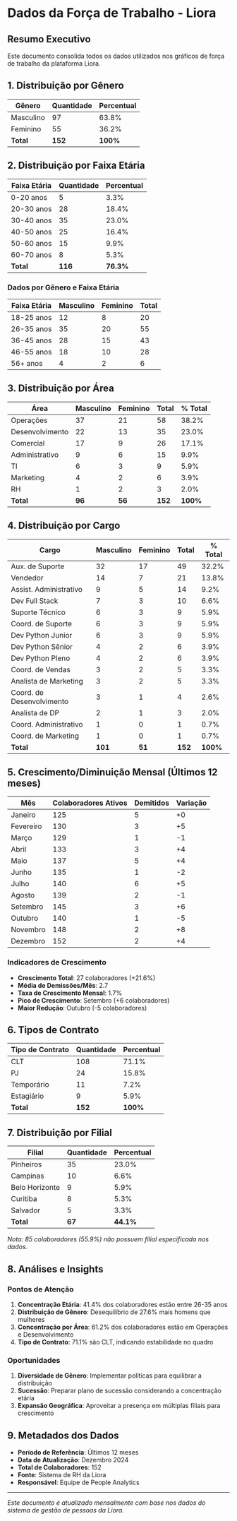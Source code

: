 # Dados da Força de Trabalho - Liora

## Resumo Executivo

Este documento consolida todos os dados utilizados nos gráficos de força de trabalho da plataforma Liora.

## 1. Distribuição por Gênero

| Gênero | Quantidade | Percentual |
|--------|------------|------------|
| Masculino | 97 | 63.8% |
| Feminino | 55 | 36.2% |
| **Total** | **152** | **100%** |

## 2. Distribuição por Faixa Etária

| Faixa Etária | Quantidade | Percentual |
|--------------|------------|------------|
| 0-20 anos | 5 | 3.3% |
| 20-30 anos | 28 | 18.4% |
| 30-40 anos | 35 | 23.0% |
| 40-50 anos | 25 | 16.4% |
| 50-60 anos | 15 | 9.9% |
| 60-70 anos | 8 | 5.3% |
| **Total** | **116** | **76.3%** |

### Dados por Gênero e Faixa Etária

| Faixa Etária | Masculino | Feminino | Total |
|--------------|-----------|----------|-------|
| 18-25 anos | 12 | 8 | 20 |
| 26-35 anos | 35 | 20 | 55 |
| 36-45 anos | 28 | 15 | 43 |
| 46-55 anos | 18 | 10 | 28 |
| 56+ anos | 4 | 2 | 6 |

## 3. Distribuição por Área

| Área | Masculino | Feminino | Total | % Total |
|------|-----------|----------|-------|---------|
| Operações | 37 | 21 | 58 | 38.2% |
| Desenvolvimento | 22 | 13 | 35 | 23.0% |
| Comercial | 17 | 9 | 26 | 17.1% |
| Administrativo | 9 | 6 | 15 | 9.9% |
| TI | 6 | 3 | 9 | 5.9% |
| Marketing | 4 | 2 | 6 | 3.9% |
| RH | 1 | 2 | 3 | 2.0% |
| **Total** | **96** | **56** | **152** | **100%** |

## 4. Distribuição por Cargo

| Cargo | Masculino | Feminino | Total | % Total |
|-------|-----------|----------|-------|---------|
| Aux. de Suporte | 32 | 17 | 49 | 32.2% |
| Vendedor | 14 | 7 | 21 | 13.8% |
| Assist. Administrativo | 9 | 5 | 14 | 9.2% |
| Dev Full Stack | 7 | 3 | 10 | 6.6% |
| Suporte Técnico | 6 | 3 | 9 | 5.9% |
| Coord. de Suporte | 6 | 3 | 9 | 5.9% |
| Dev Python Junior | 6 | 3 | 9 | 5.9% |
| Dev Python Sênior | 4 | 2 | 6 | 3.9% |
| Dev Python Pleno | 4 | 2 | 6 | 3.9% |
| Coord. de Vendas | 3 | 2 | 5 | 3.3% |
| Analista de Marketing | 3 | 2 | 5 | 3.3% |
| Coord. de Desenvolvimento | 3 | 1 | 4 | 2.6% |
| Analista de DP | 2 | 1 | 3 | 2.0% |
| Coord. Administrativo | 1 | 0 | 1 | 0.7% |
| Coord. de Marketing | 1 | 0 | 1 | 0.7% |
| **Total** | **101** | **51** | **152** | **100%** |

## 5. Crescimento/Diminuição Mensal (Últimos 12 meses)

| Mês | Colaboradores Ativos | Demitidos | Variação |
|-----|---------------------|-----------|----------|
| Janeiro | 125 | 5 | +0 |
| Fevereiro | 130 | 3 | +5 |
| Março | 129 | 1 | -1 |
| Abril | 133 | 3 | +4 |
| Maio | 137 | 5 | +4 |
| Junho | 135 | 1 | -2 |
| Julho | 140 | 6 | +5 |
| Agosto | 139 | 2 | -1 |
| Setembro | 145 | 3 | +6 |
| Outubro | 140 | 1 | -5 |
| Novembro | 148 | 2 | +8 |
| Dezembro | 152 | 2 | +4 |

### Indicadores de Crescimento
- **Crescimento Total**: 27 colaboradores (+21.6%)
- **Média de Demissões/Mês**: 2.7
- **Taxa de Crescimento Mensal**: 1.7%
- **Pico de Crescimento**: Setembro (+6 colaboradores)
- **Maior Redução**: Outubro (-5 colaboradores)

## 6. Tipos de Contrato

| Tipo de Contrato | Quantidade | Percentual |
|------------------|------------|------------|
| CLT | 108 | 71.1% |
| PJ | 24 | 15.8% |
| Temporário | 11 | 7.2% |
| Estagiário | 9 | 5.9% |
| **Total** | **152** | **100%** |

## 7. Distribuição por Filial

| Filial | Quantidade | Percentual |
|--------|------------|------------|
| Pinheiros | 35 | 23.0% |
| Campinas | 10 | 6.6% |
| Belo Horizonte | 9 | 5.9% |
| Curitiba | 8 | 5.3% |
| Salvador | 5 | 3.3% |
| **Total** | **67** | **44.1%** |

*Nota: 85 colaboradores (55.9%) não possuem filial especificada nos dados.*

## 8. Análises e Insights

### Pontos de Atenção
1. **Concentração Etária**: 41.4% dos colaboradores estão entre 26-35 anos
2. **Distribuição de Gênero**: Desequilíbrio de 27.6% mais homens que mulheres
3. **Concentração por Área**: 61.2% dos colaboradores estão em Operações e Desenvolvimento
4. **Tipo de Contrato**: 71.1% são CLT, indicando estabilidade no quadro

### Oportunidades
1. **Diversidade de Gênero**: Implementar políticas para equilibrar a distribuição
2. **Sucessão**: Preparar plano de sucessão considerando a concentração etária
3. **Expansão Geográfica**: Aproveitar a presença em múltiplas filiais para crescimento

## 9. Metadados dos Dados

- **Período de Referência**: Últimos 12 meses
- **Data de Atualização**: Dezembro 2024
- **Total de Colaboradores**: 152
- **Fonte**: Sistema de RH da Liora
- **Responsável**: Equipe de People Analytics

---

*Este documento é atualizado mensalmente com base nos dados do sistema de gestão de pessoas da Liora.*
